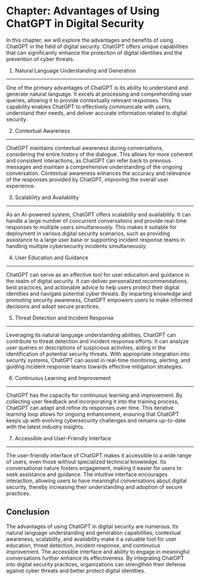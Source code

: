 Chapter: Advantages of Using ChatGPT in Digital Security
========================================================

In this chapter, we will explore the advantages and benefits of using ChatGPT in the field of digital security. ChatGPT offers unique capabilities that can significantly enhance the protection of digital identities and the prevention of cyber threats.

1. Natural Language Understanding and Generation
------------------------------------------------

One of the primary advantages of ChatGPT is its ability to understand and generate natural language. It excels at processing and comprehending user queries, allowing it to provide contextually relevant responses. This capability enables ChatGPT to effectively communicate with users, understand their needs, and deliver accurate information related to digital security.

2. Contextual Awareness
-----------------------

ChatGPT maintains contextual awareness during conversations, considering the entire history of the dialogue. This allows for more coherent and consistent interactions, as ChatGPT can refer back to previous messages and maintain a comprehensive understanding of the ongoing conversation. Contextual awareness enhances the accuracy and relevance of the responses provided by ChatGPT, improving the overall user experience.

3. Scalability and Availability
-------------------------------

As an AI-powered system, ChatGPT offers scalability and availability. It can handle a large number of concurrent conversations and provide real-time responses to multiple users simultaneously. This makes it suitable for deployment in various digital security scenarios, such as providing assistance to a large user base or supporting incident response teams in handling multiple cybersecurity incidents simultaneously.

4. User Education and Guidance
------------------------------

ChatGPT can serve as an effective tool for user education and guidance in the realm of digital security. It can deliver personalized recommendations, best practices, and actionable advice to help users protect their digital identities and navigate potential cyber threats. By imparting knowledge and promoting security awareness, ChatGPT empowers users to make informed decisions and adopt secure practices.

5. Threat Detection and Incident Response
-----------------------------------------

Leveraging its natural language understanding abilities, ChatGPT can contribute to threat detection and incident response efforts. It can analyze user queries or descriptions of suspicious activities, aiding in the identification of potential security threats. With appropriate integration into security systems, ChatGPT can assist in real-time monitoring, alerting, and guiding incident response teams towards effective mitigation strategies.

6. Continuous Learning and Improvement
--------------------------------------

ChatGPT has the capacity for continuous learning and improvement. By collecting user feedback and incorporating it into the training process, ChatGPT can adapt and refine its responses over time. This iterative learning loop allows for ongoing enhancement, ensuring that ChatGPT keeps up with evolving cybersecurity challenges and remains up-to-date with the latest industry insights.

7. Accessible and User-Friendly Interface
-----------------------------------------

The user-friendly interface of ChatGPT makes it accessible to a wide range of users, even those without specialized technical knowledge. Its conversational nature fosters engagement, making it easier for users to seek assistance and guidance. The intuitive interface encourages interaction, allowing users to have meaningful conversations about digital security, thereby increasing their understanding and adoption of secure practices.

Conclusion
----------

The advantages of using ChatGPT in digital security are numerous. Its natural language understanding and generation capabilities, contextual awareness, scalability, and availability make it a valuable tool for user education, threat detection, incident response, and continuous improvement. The accessible interface and ability to engage in meaningful conversations further enhance its effectiveness. By integrating ChatGPT into digital security practices, organizations can strengthen their defense against cyber threats and better protect digital identities.
